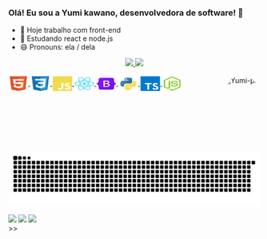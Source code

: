 ### Olá! Eu sou a Yumi kawano, desenvolvedora de software! 👋

- 🔭 Hoje trabalho com front-end
- 🌱 Estudando react e node.js
- 😄 Pronouns: ela / dela

<div align="center">
  <a href="https://github.com/yumikawano">
  <img height="180em" src="https://github-readme-stats.vercel.app/api?username=yumikawano&show_icons=true&theme=radical&include_all_commits=true&count_private=true"/>
  <img height="180em" src="https://github-readme-stats.vercel.app/api/top-langs/?username=yumikawano&layout=compact&langs_count=7&theme=radical"/>
</div>
  
<div style="display: inline_block"><br>
  <img align="center" alt="Yumi-HTML" height="30" width="40" src="https://raw.githubusercontent.com/devicons/devicon/master/icons/html5/html5-original.svg">
  <img align="center" alt="Yumi-CSS" height="30" width="40" src="https://raw.githubusercontent.com/devicons/devicon/master/icons/css3/css3-original.svg">
  <img align="center" alt="Yumi-Js" height="30" width="40" src="https://raw.githubusercontent.com/devicons/devicon/master/icons/javascript/javascript-plain.svg">
  <img align="center" alt="Yumi-React" height="30" width="40" src="https://raw.githubusercontent.com/devicons/devicon/master/icons/react/react-original.svg">
  <img align="center" alt="Yumi-Bootstrap" height="30" width="40" src="https://raw.githubusercontent.com/devicons/devicon/master/icons/bootstrap/bootstrap-original.svg">
  <img align="center" alt="Yumi-Python" height="30" width="40" src="https://raw.githubusercontent.com/devicons/devicon/master/icons/python/python-original.svg">
  <img align="center" alt="Yumi-Typescript" height="30" width="40" src="https://raw.githubusercontent.com/devicons/devicon/master/icons/typescript/typescript-original.svg">
  <img align="center" alt="Yumi-Nodejs" height="30" width="40" src="https://raw.githubusercontent.com/devicons/devicon/master/icons/nodejs/nodejs-original.svg">
  <img align="right" alt="Yumi-pic" height="150" style="border-radius:50px;" src="https://i.pinimg.com/564x/59/6c/cc/596ccc015836fb1997736283aa60aa73.jpg">
</div>
  
  ##
   ![Snake animation](https://github.com/AnaProgramando/AnaProgramando/blob/output/github-contribution-grid-snake.svg)
<div>
  <a href="https://www.instagram.com/yumi.kawanod/" target="_blank"><img src="https://img.shields.io/badge/-Instagram-%23E4405F?style=for-the-badge&logo=instagram&logoColor=white" target="_blank"></a>
  <a href = "mailto:yumikawano5412@gmail.com"><img src="https://img.shields.io/badge/-Gmail-%23333?style=for-the-badge&logo=gmail&logoColor=white" target="_blank"></a>
  <a href="https://www.linkedin.com/in/yumi-kawano-b2999516a/" target="_blank"><img src="https://img.shields.io/badge/-LinkedIn-%230077B5?style=for-the-badge&logo=linkedin&logoColor=white" target="_blank"></a> 
  
  
 
</div>
>>
